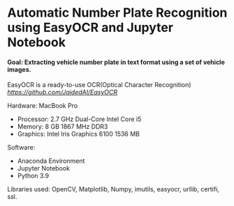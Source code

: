 # Automatic Number Plate Recognition using EasyOCR and Jupyter Notebook

#### Goal: Extracting vehicle number plate in text format using a set of vehicle images.

EasyOCR is a ready-to-use OCR(Optical Character Recognition)
*https://github.com/JaidedAI/EasyOCR*

Hardware: MacBook Pro
- Processor: 2.7 GHz Dual-Core Intel Core i5
- Memory: 8 GB 1867 MHz DDR3
- Graphics: Intel Iris Graphics 6100 1536 MB

Software: 
- Anaconda Environment
- Jupyter Notebook
- Python 3.9

Libraries used: OpenCV, Matplotlib, Numpy, imutils, easyocr, urllib, certifi, ssl.
